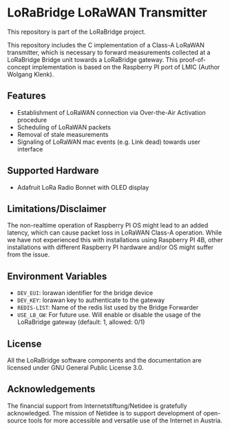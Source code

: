 
LoRaBridge LoRaWAN Transmitter
==============================
This repository is part of the LoRaBridge project.

This repository includes the C implementation of a Class-A LoRaWAN transmitter, which is necessary
to forward measurements collected at a LoRaBridge Bridge unit towards a LoRaBridge gateway. This
proof-of-concept implementation is based on the Raspberry PI port of LMIC (Author Wolgang Klenk).

Features
--------

- Establishment of LoRaWAN connection via Over-the-Air Activation procedure
- Scheduling of LoRaWAN packets 
- Removal of stale measurements
- Signaling of LoRaWAN mac events (e.g. Link dead) towards user interface

Supported Hardware
------------------

- Adafruit LoRa Radio Bonnet with OLED display 

Limitations/Disclaimer
----------------------

The non-realtime operation of Raspberry PI OS might lead to an added latency, which can cause packet
loss in LoRaWAN Class-A operation. While we have not experienced this with installations using
Raspberry PI 4B, other installations with different Raspberry PI hardware and/or OS might suffer from 
the issue. 

## Environment Variables
- `DEV_EUI`: lorawan identifier for the bridge device
- `DEV_KEY`: lorawan key to authenticate to the gateway
- `REDIS-LIST`: Name of the redis list used by the Bridge Forwarder
- `USE_LB_GW`: For future use. Will enable or disable the usage of the LoRaBridge gateway (default: 1, allowed: 0/1)

## License

All the LoRaBridge software components and the documentation are licensed under GNU General Public License 3.0.

## Acknowledgements

The financial support from Internetstiftung/Netidee is gratefully acknowledged. The mission of Netidee is to support development of open-source tools for more accessible and versatile use of the Internet in Austria.



